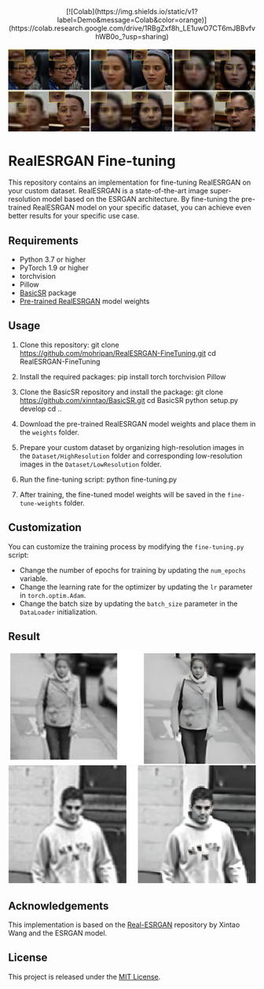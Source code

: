 <center>
[![Colab](https://img.shields.io/static/v1?label=Demo&message=Colab&color=orange)](https://colab.research.google.com/drive/1RBgZxf8h_LE1uwO7CT6mJBBvfvhWB0o_?usp=sharing)
</center>

<br />
<div align="center">
    <img src="hasil1.jpg" alt="Logo">
</div>

# RealESRGAN Fine-tuning

This repository contains an implementation for fine-tuning RealESRGAN on your custom dataset. RealESRGAN is a state-of-the-art image super-resolution model based on the ESRGAN architecture. By fine-tuning the pre-trained RealESRGAN model on your specific dataset, you can achieve even better results for your specific use case.

## Requirements

- Python 3.7 or higher
- PyTorch 1.9 or higher
- torchvision
- Pillow
- [BasicSR](https://github.com/xinntao/BasicSR) package
- [Pre-trained RealESRGAN](https://github.com/xinntao/Real-ESRGAN) model weights

## Usage

1. Clone this repository:
  git clone https://github.com/mohripan/RealESRGAN-FineTuning.git
  cd RealESRGAN-FineTuning

2. Install the required packages:
  pip install torch torchvision Pillow

3. Clone the BasicSR repository and install the package:
  git clone https://github.com/xinntao/BasicSR.git
  cd BasicSR
  python setup.py develop
  cd ..
  

4. Download the pre-trained RealESRGAN model weights and place them in the `weights` folder.

5. Prepare your custom dataset by organizing high-resolution images in the `Dataset/HighResolution` folder and corresponding low-resolution images in the `Dataset/LowResolution` folder.

6. Run the fine-tuning script:
  python fine-tuning.py


7. After training, the fine-tuned model weights will be saved in the `fine-tune-weights` folder.

## Customization

You can customize the training process by modifying the `fine-tuning.py` script:

- Change the number of epochs for training by updating the `num_epochs` variable.
- Change the learning rate for the optimizer by updating the `lr` parameter in `torch.optim.Adam`.
- Change the batch size by updating the `batch_size` parameter in the `DataLoader` initialization.

## Result

<div align="center">
    <img src="hasil2.jpg" alt="Logo">
</div>

<div align="center">
    <img src="hasil3.jpg" alt="Logo">
</div>

## Acknowledgements

This implementation is based on the [Real-ESRGAN](https://github.com/xinntao/Real-ESRGAN) repository by Xintao Wang and the ESRGAN model.

## License

This project is released under the [MIT License](LICENSE).
